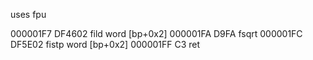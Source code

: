 uses fpu

000001F7  DF4602            fild word [bp+0x2]
000001FA  D9FA              fsqrt
000001FC  DF5E02            fistp word [bp+0x2]
000001FF  C3                ret
